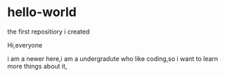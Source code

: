 # hello-world
the first repositiory i created

Hi,everyone 

i am a newer here,i am  a undergradute who like coding,so i want to learn more things
about it,
